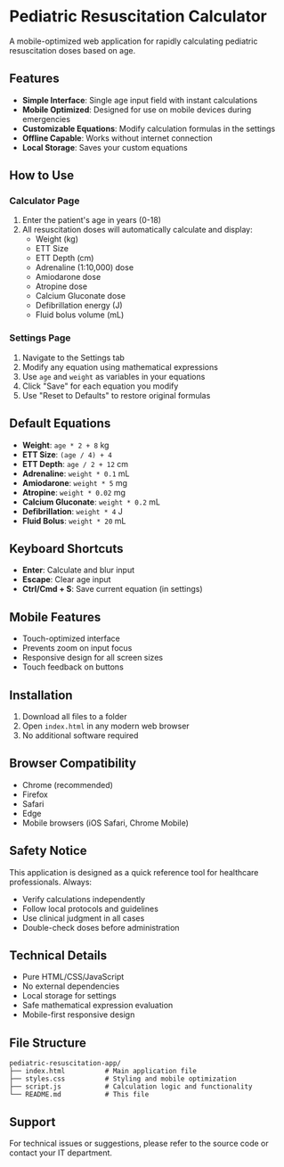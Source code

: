 # Pediatric Resuscitation Calculator

A mobile-optimized web application for rapidly calculating pediatric resuscitation doses based on age.

## Features

- **Simple Interface**: Single age input field with instant calculations
- **Mobile Optimized**: Designed for use on mobile devices during emergencies
- **Customizable Equations**: Modify calculation formulas in the settings
- **Offline Capable**: Works without internet connection
- **Local Storage**: Saves your custom equations

## How to Use

### Calculator Page
1. Enter the patient's age in years (0-18)
2. All resuscitation doses will automatically calculate and display:
   - Weight (kg)
   - ETT Size
   - ETT Depth (cm)
   - Adrenaline (1:10,000) dose
   - Amiodarone dose
   - Atropine dose
   - Calcium Gluconate dose
   - Defibrillation energy (J)
   - Fluid bolus volume (mL)

### Settings Page
1. Navigate to the Settings tab
2. Modify any equation using mathematical expressions
3. Use `age` and `weight` as variables in your equations
4. Click "Save" for each equation you modify
5. Use "Reset to Defaults" to restore original formulas

## Default Equations

- **Weight**: `age * 2 + 8` kg
- **ETT Size**: `(age / 4) + 4`
- **ETT Depth**: `age / 2 + 12` cm
- **Adrenaline**: `weight * 0.1` mL
- **Amiodarone**: `weight * 5` mg
- **Atropine**: `weight * 0.02` mg
- **Calcium Gluconate**: `weight * 0.2` mL
- **Defibrillation**: `weight * 4` J
- **Fluid Bolus**: `weight * 20` mL

## Keyboard Shortcuts

- **Enter**: Calculate and blur input
- **Escape**: Clear age input
- **Ctrl/Cmd + S**: Save current equation (in settings)

## Mobile Features

- Touch-optimized interface
- Prevents zoom on input focus
- Responsive design for all screen sizes
- Touch feedback on buttons

## Installation

1. Download all files to a folder
2. Open `index.html` in any modern web browser
3. No additional software required

## Browser Compatibility

- Chrome (recommended)
- Firefox
- Safari
- Edge
- Mobile browsers (iOS Safari, Chrome Mobile)

## Safety Notice

This application is designed as a quick reference tool for healthcare professionals. Always:
- Verify calculations independently
- Follow local protocols and guidelines
- Use clinical judgment in all cases
- Double-check doses before administration

## Technical Details

- Pure HTML/CSS/JavaScript
- No external dependencies
- Local storage for settings
- Safe mathematical expression evaluation
- Mobile-first responsive design

## File Structure

```
pediatric-resuscitation-app/
├── index.html          # Main application file
├── styles.css          # Styling and mobile optimization
├── script.js           # Calculation logic and functionality
└── README.md           # This file
```

## Support

For technical issues or suggestions, please refer to the source code or contact your IT department. 